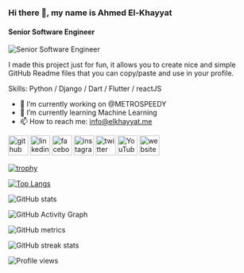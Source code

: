 ### Hi there 👋, my name is Ahmed El-Khayyat
#### Senior Software Engineer
![Senior Software Engineer](https://elkhayyat.me/wp-content/uploads/2022/02/cropped-elkhayyat-dark-1.png)

I made this project just for fun, it allows you to create nice and simple GitHub Readme files that you can copy/paste and use in your profile.

Skills: Python / Django / Dart / Flutter / reactJS

- 🔭 I’m currently working on @METROSPEEDY 
- 🌱 I’m currently learning Machine Learning 
- 📫 How to reach me: info@elkhayyat.me 


[<img src='https://cdn.jsdelivr.net/npm/simple-icons@3.0.1/icons/github.svg' alt='github' height='40'>](https://github.com/elkhayyat)  [<img src='https://cdn.jsdelivr.net/npm/simple-icons@3.0.1/icons/linkedin.svg' alt='linkedin' height='40'>](https://www.linkedin.com/in/elkhayyat/)  [<img src='https://cdn.jsdelivr.net/npm/simple-icons@3.0.1/icons/facebook.svg' alt='facebook' height='40'>](https://www.facebook.com/elkhayyat.me)  [<img src='https://cdn.jsdelivr.net/npm/simple-icons@3.0.1/icons/instagram.svg' alt='instagram' height='40'>](https://www.instagram.com/elkhayyat.me/)  [<img src='https://cdn.jsdelivr.net/npm/simple-icons@3.0.1/icons/twitter.svg' alt='twitter' height='40'>](https://twitter.com/ahmedelkhayyat)  [<img src='https://cdn.jsdelivr.net/npm/simple-icons@3.0.1/icons/youtube.svg' alt='YouTube' height='40'>](https://www.youtube.com/channel/UC3yRNU-XfKTz0OcG0-lfM4w)  [<img src='https://cdn.jsdelivr.net/npm/simple-icons@3.0.1/icons/icloud.svg' alt='website' height='40'>](elkhayyat.me)  

[![trophy](https://github-profile-trophy.vercel.app/?username=elkhayyat)](https://github.com/ryo-ma/github-profile-trophy)

[![Top Langs](https://github-readme-stats.vercel.app/api/top-langs/?username=elkhayyat)](https://github.com/anuraghazra/github-readme-stats)

![GitHub stats](https://github-readme-stats.vercel.app/api?username=elkhayyat&show_icons=true&count_private=true)  

![GitHub Activity Graph](https://activity-graph.herokuapp.com/graph?username=elkhayyat)  

![GitHub metrics](https://metrics.lecoq.io/elkhayyat)  

![GitHub streak stats](https://github-readme-streak-stats.herokuapp.com/?user=elkhayyat)  

![Profile views](https://gpvc.arturio.dev/elkhayyat)  
